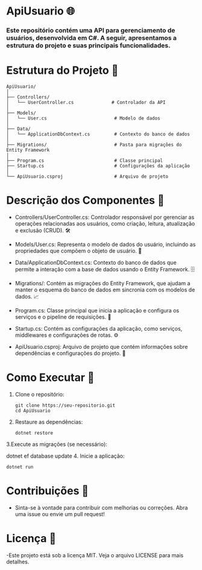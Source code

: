 # ApiUsuario 🌐
### Este repositório contém uma API para gerenciamento de usuários, desenvolvida em C#. A seguir, apresentamos a estrutura do projeto e suas principais funcionalidades.

##

# Estrutura do Projeto 📂

    ApiUsuario/
    │
    ├── Controllers/
    │   └── UserController.cs              # Controlador da API
    │
    ├── Models/
    │   └── User.cs                         # Modelo de dados
    │
    ├── Data/
    │   └── ApplicationDbContext.cs         # Contexto do banco de dados
    │
    ├── Migrations/                         # Pasta para migrações do Entity Framework
    │
    ├── Program.cs                          # Classe principal
    ├── Startup.cs                          # Configurações da aplicação
    │
    └── ApiUsuario.csproj                   # Arquivo de projeto

  ##

  # Descrição dos Componentes 📄
  - Controllers/UserController.cs: Controlador responsável por gerenciar as operações relacionadas aos usuários, como criação, leitura, atualização e exclusão
(CRUD). 🛠️

  - Models/User.cs: Representa o modelo de dados do usuário, incluindo as propriedades que compõem o objeto de usuário. 👤
    
  - Data/ApplicationDbContext.cs: Contexto do banco de dados que permite a interação com a base de dados usando o Entity Framework. 🗄️
    
  - Migrations/: Contém as migrações do Entity Framework, que ajudam a manter o esquema do banco de dados em sincronia com os modelos de dados. 📈
    
  - Program.cs: Classe principal que inicia a aplicação e configura os serviços e o pipeline de requisições. 🚀
    
  - Startup.cs: Contém as configurações da aplicação, como serviços, middlewares e configurações de rotas. ⚙️
  - ApiUsuario.csproj: Arquivo de projeto que contém informações sobre dependências e configurações do projeto. 📜

##

# Como Executar 🚦 

1. Clone o repositório:
   
       git clone https://seu-repositorio.git
       cd ApiUsuario
2. Restaure as dependências:
   
       dotnet restore
3.Execute as migrações (se necessário):
           
   dotnet ef database update
4. Inicie a aplicação:

    dotnet run

# Contribuições 🤝
- Sinta-se à vontade para contribuir com melhorias ou correções. Abra uma issue ou envie um pull request!

# Licença 📜
-Este projeto está sob a licença MIT. Veja o arquivo LICENSE para mais detalhes.
